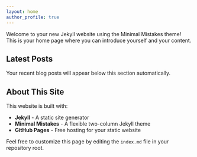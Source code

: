 ```yaml
---
layout: home
author_profile: true
---
```


Welcome to your new Jekyll website using the Minimal Mistakes theme! This is your home page where you can introduce yourself and your content.

## Latest Posts

Your recent blog posts will appear below this section automatically.

## About This Site

This website is built with:
- **Jekyll** - A static site generator
- **Minimal Mistakes** - A flexible two-column Jekyll theme
- **GitHub Pages** - Free hosting for your static website

Feel free to customize this page by editing the `index.md` file in your repository root.
